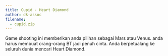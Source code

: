 ```yaml
---
title: Cupid - Heart Diamond
author: dk-assoc
filename:
  - cupid.zip
---
```

Game shooting ini memberikan anda pilihan sebagai Mars atau Venus. anda harus membuat orang-orang BT jadi penuh cinta. Anda berpetualang ke seluruh dunia mencari Heart Diamond.
